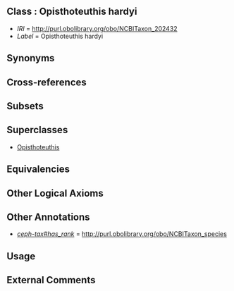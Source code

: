 
## Class : Opisthoteuthis hardyi

 * *IRI* = http://purl.obolibrary.org/obo/NCBITaxon_202432
 * *Label* = Opisthoteuthis hardyi

## Synonyms


## Cross-references


## Subsets


## Superclasses

 * [Opisthoteuthis](../../NCBITaxon/59/NCBITaxon_102659.md)

## Equivalencies


## Other Logical Axioms


## Other Annotations

 * *[ceph-tax#has_rank](../../ceph-tax#has/nk/ceph-tax#has_rank.md)* = http://purl.obolibrary.org/obo/NCBITaxon_species

## Usage


## External Comments

